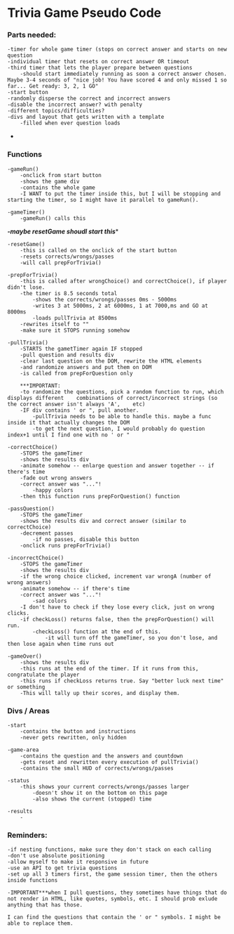 # Trivia Game Pseudo Code

### Parts needed:
    -timer for whole game timer (stops on correct answer and starts on new question
    -individual timer that resets on correct answer OR timeout
    -third timer that lets the player prepare between questions 
        -should start immediately running as soon a correct answer chosen. Maybe 3-4 seconds of "nice job! You have scored 4 and only missed 1 so far... Get ready: 3, 2, 1 GO"
    -start button
    -randomly disperse the correct and incorrect answers
    -disable the incorrect answer? with penalty
    -different topics/difficulties?
    -divs and layout that gets written with a template
        -filled when ever question loads
* 
### Functions
    -gameRun()
        -onclick from start button
        -shows the game div
        -contains the whole game
        -I WANT to put the timer inside this, but I will be stopping and starting the timer, so I might have it parallel to gameRun().

    -gameTimer()
        -gameRun() calls this
*********-maybe resetGame shoudl start this**********

    -resetGame()
        -this is called on the onclick of the start button
        -resets corrects/wrongs/passes
        -will call prepForTrivia()

    -prepForTrivia()
        -this is called after wrongChoice() and correctChoice(), if player didn't lose.
        -the timer is 8.5 seconds total
            -shows the corrects/wrongs/passes 0ms - 5000ms
            -writes 3 at 5000ms, 2 at 6000ms, 1 at 7000,ms and GO at 8000ms
            -loads pullTrivia at 8500ms
        -rewrites itself to ""
        -make sure it STOPS running somehow

    -pullTrivia()
        -STARTS the gametTimer again IF stopped
        -pull question and results div
        -clear last question on the DOM, rewrite the HTML elements
        -and randomize answers and put them on DOM
        -is called from prepForQuestion only

        ***IMPORTANT:
        -to randomize the questions, pick a random function to run, which displays different    combinations of correct/incorrect strings (so the correct answer isn't always 'A',    etc)
        -IF div contains ' or ", pull another.
            -pullTrivia needs to be able to handle this. maybe a func inside it that actually changes the DOM
            -to get the next question, I would probably do question index+1 until I find one with no ' or "

    -correctChoice()
        -STOPS the gameTimer
        -shows the results div
        -animate somehow -- enlarge question and answer together -- if there's time
        -fade out wrong answers
        -correct answer was "..."!
            -happy colors
        -then this function runs prepForQuestion() function
    
    -passQuestion()
        -STOPS the gameTimer
        -shows the results div and correct answer (similar to correctChoice)
        -decrement passes
            -if no passes, disable this button
        -onclick runs prepForTrivia()

    -incorrectChoice()
        -STOPS the gameTimer
        -shows the results div
        -if the wrong choice clicked, increment var wrongA (number of wrong answers)
        -animate somehow -- if there's time
        -correct answer was "..."!
            -sad colors
        -I don't have to check if they lose every click, just on wrong clicks.
        -if checkLoss() returns false, then the prepForQuestion() will run.
            -checkLoss() function at the end of this.
                -it will turn off the gameTimer, so you don't lose, and then lose again when time runs out

    -gameOver()
        -shows the results div
        -this runs at the end of the timer. If it runs from this, congratulate the player
        -this runs if checkLoss returns true. Say "better luck next time" or something
        -This will tally up their scores, and display them.


### Divs / Areas
    -start
        -contains the button and instructions
        -never gets rewritten, only hidden

    -game-area
        -contains the question and the answers and countdown
        -gets reset and rewritten every execution of pullTrivia()
        -contains the small HUD of corrects/wrongs/passes

    -status
        -this shows your current corrects/wrongs/passes larger 
            -doesn't show it on the bottom on this page
            -also shows the current (stopped) time

    -results
        -



### Reminders:
    -if nesting functions, make sure they don't stack on each calling
    -don't use absolute positioning
    -allow myself to make it responsive in future
    -use an API to get trivia questions
    -set up all 3 timers first, the game session timer, then the others inside functions
    
    -IMPORTANT***when I pull questions, they sometimes have things that do not render in HTML, like quotes, symbols, etc. I should prob exlude anything that has those.

    I can find the questions that contain the ' or " symbols. I might be able to replace them.

